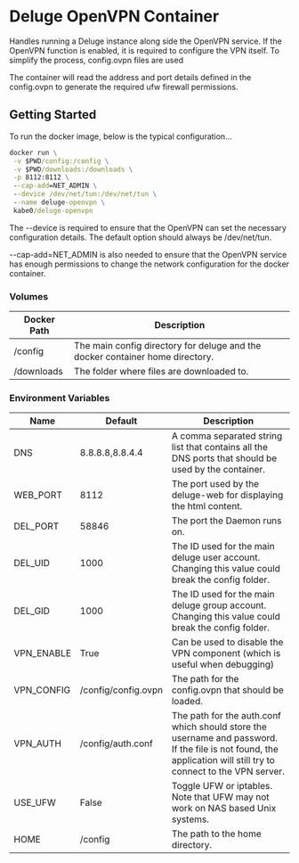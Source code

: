 # Deluge OpenVPN Container

Handles running a Deluge instance along side the OpenVPN service.
If the OpenVPN function is enabled, it is required to configure the
VPN itself. To simplify the process, config.ovpn files are used

The container will read the address and port details defined in the
config.ovpn to generate the required ufw firewall permissions.

## Getting Started

To run the docker image, below is the typical configuration...

```cmd
docker run \
 -v $PWD/config:/config \
 -v $PWD/downloads:/downloads \
 -p 8112:8112 \
 --cap-add=NET_ADMIN \
 --device /dev/net/tun:/dev/net/tun \
 --name deluge-openvpn \
 kabe0/deluge-openvpn
```

The --device is required to ensure that the OpenVPN can set the necessary configuration details.
The default option should always be /dev/net/tun.
 
--cap-add=NET_ADMIN is also needed to ensure that
the OpenVPN service has enough permissions to change the network configuration for the docker container.

### Volumes

| Docker Path | Description |
| -------| ----------- |
| /config | The main config directory for deluge and the docker container home directory.|
| /downloads | The folder where files are downloaded to. |

### Environment Variables

| Name | Default | Description |
| ---- | ------- | ----------- |
| DNS | 8.8.8.8,8.8.4.4 | A comma separated string list that contains all the DNS ports that should be used by the container. |
| WEB_PORT | 8112 | The port used by the deluge-web for displaying the html content. |
| DEL_PORT | 58846 | The port the Daemon runs on. |
| DEL_UID | 1000 | The ID used for the main deluge user account. Changing this value could break the config folder. |
| DEL_GID | 1000 | The ID used for the main deluge group account. Changing this value could break the config folder. |
| VPN_ENABLE | True | Can be used to disable the VPN component (which is useful when debugging) |
| VPN_CONFIG | /config/config.ovpn | The path for the config.ovpn that should be loaded. |
| VPN_AUTH | /config/auth.conf | The path for the auth.conf which should store the username and password. If the file is not found, the application will still try to connect to the VPN server. |
| USE_UFW | False | Toggle UFW or iptables. Note that UFW may not work on NAS based Unix systems. |
| HOME | /config | The path to the home directory.|
